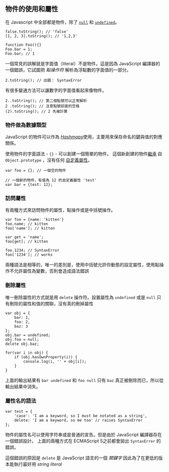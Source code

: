 ## 物件的使用和屬性

在 Javascript 中全部都是物件，除了 [`null`](#core.undefined) 和 [`undefined`](#core.undefined)。

    false.toString(); // 'false'
    [1, 2, 3].toString(); // '1,2,3'
    
    function Foo(){}
    Foo.bar = 1;
    Foo.bar; // 1

一個常見的誤解就是字面值（literal）不是物件。這是因為 JavaScript 編譯器的一個錯誤，它試圖把 *點操作符* 解析為浮點數的字面值的一部分。

    2.toString(); // 出錯： SyntaxError

有很多變通方法可以讓數字的字面值看起來像物件。

    2..toString(); // 第二個點號可以正常解析
    2 .toString(); // 注意點號前面的空格
    (2).toString(); // 2 先被計算

### 物件做為數據類型

JavaScript 的物件可以作為 [*Hashmaps*][1]使用，主要用來保存命名的鍵與值的對應關係。

使用物件的字面語法 - `{}` - 可以創建一個簡單的物件。 這個新創建的物件[繼承](#object.prototype) 自 `Object.prototype` ，沒有任何 [自定義屬性](#object.hasownproperty)。

    var foo = {}; // 一個空的物件

    // 一個新的物件，有值為 12 的自定義屬性 'test'
    var bar = {test: 12}; 

### 訪問屬性

有兩種方式來訪問物件的屬性，點操作或是中括號操作。
    
    var foo = {name: 'kitten'}
    foo.name; // kitten
    foo['name']; // kitten
    
    var get = 'name';
    foo[get]; // kitten
    
    foo.1234; // SyntaxError
    foo['1234']; // works

兩種語法是相等的，唯一的差別是，使用中括號允許你動態的設定屬性，使用點操作不允許屬性為變數，否則會造成語法錯誤

### 刪除屬性

唯一刪除屬性的方式就是用 `delete` 操作符。設置屬性為 `undefined` 或是 `null` 只有刪除的屬性和值的關聯，沒有真的刪掉屬性

    var obj = {
        bar: 1,
        foo: 2,
        baz: 3
    };
    obj.bar = undefined;
    obj.foo = null;
    delete obj.baz;

    for(var i in obj) {
        if (obj.hasOwnProperty(i)) {
            console.log(i, '' + obj[i]);
        }
    }

上面的輸出結果有 `bar undefined` 和 `foo null`
只有 `baz` 真正被刪除而已，所以從輸出結果中消失。


### 屬性名的語法

    var test = {
        'case': 'I am a keyword, so I must be notated as a string',
        delete: 'I am a keyword, so me too' // raises SyntaxError
    };

物件的屬性名可以使用字符串或是普通的宣告。但是由於 JavaScript 編譯器存在一個錯誤設計。
上面的兩種方式在 ECMAScript 5之前都會拋出 `SyntaxError` 的錯誤。

這個錯誤的原因是 `delete` 是 JavaScript 語言的一個 *關鍵字* 因此為了在更低的版本能執行最好用 *string literal*

[1]: http://en.wikipedia.org/wiki/Hashmap

